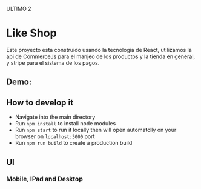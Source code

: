 ULTIMO 2
# Like Shop
Este proyecto esta construido usando la tecnologia de React, utilizamos la api de CommerceJs para el manjeo de los productos y la tienda en general, y stripe para el sistema de los pagos.
  
## Demo: 

  
## How to develop it
- Navigate into the main directory
- Run `npm install` to install node modules
- Run `npm start` to run it locally then will open automatclly on your browser on `localhost:3000` port
- Run `npm run build` to create a production build

## UI
### Mobile, IPad and Desktop
